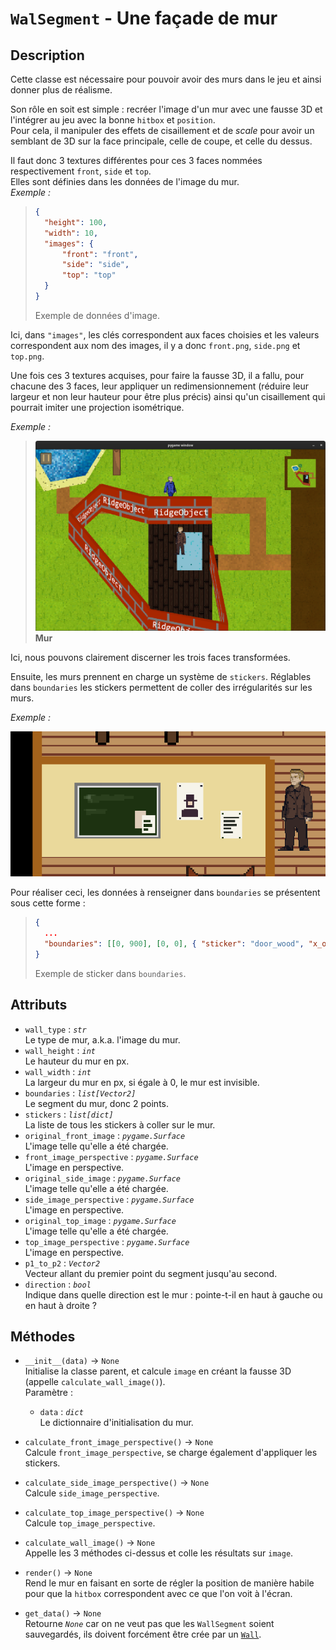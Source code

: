 # `WalSegment` - Une façade de mur

## Description

Cette classe est nécessaire pour pouvoir avoir des murs dans le jeu et ainsi donner plus de réalisme.

Son rôle en soit est simple : recréer l'image d'un mur avec une fausse 3D et l'intégrer au jeu avec la bonne `hitbox` et `position`. \
Pour cela, il manipuler des effets de cisaillement et de *scale* pour avoir un semblant de 3D sur la face principale, celle de coupe, et celle du dessus.

Il faut donc 3 textures différentes pour ces 3 faces nommées respectivement `front`, `side` et `top`. \
Elles sont définies dans les données de l'image du mur. \
*Exemple :*

> ```json
> {
> 	"height": 100,
> 	"width": 10,
> 	"images": {
> 		"front": "front",
> 		"side": "side",
> 		"top": "top"
> 	}
> }
> ```
> Exemple de données d'image.

Ici, dans `"images"`, les clés correspondent aux faces choisies et les valeurs correspondent aux nom des images, il y a donc `front.png`, `side.png` et `top.png`.

Une fois ces 3 textures acquises, pour faire la fausse 3D, il a fallu, pour chacune des 3 faces, leur appliquer un redimensionnement (réduire leur largeur et non leur hauteur pour être plus précis) ainsi qu'un cisaillement qui pourrait imiter une projection isométrique.

*Exemple :*

> ![Exemple](../../../exemples/ridge_object_1.png)
> **Mur**

Ici, nous pouvons clairement discerner les trois faces transformées.

Ensuite, les murs prennent en charge un système de `stickers`. Réglables dans `boundaries` les stickers permettent de coller des irrégularités sur les murs.

*Exemple :*

![Exemple](../../../exemples/wall_segment_1.png)

Pour réaliser ceci, les données à renseigner dans `boundaries` se présentent sous cette forme :

> ```json
> {
> 	...
> 	"boundaries": [[0, 900], [0, 0], { "sticker": "door_wood", "x_offset" : 35 }, [1000, 0]]
> }
> ```
> Exemple de sticker dans `boundaries`.

## Attributs
- `wall_type` : *`str`* \
  Le type de mur, a.k.a. l'image du mur.
- `wall_height` : *`int`* \
  Le hauteur du mur en px.
- `wall_width` : *`int`* \
  La largeur du mur en px, si égale à 0, le mur est invisible.
- `boundaries` : *`list[Vector2]`* \
  Le segment du mur, donc 2 points.
- `stickers` : *`list[dict]`* \
  La liste de tous les stickers à coller sur le mur.
- `original_front_image` : *`pygame.Surface`* \
  L'image telle qu'elle a été chargée.
- `front_image_perspective` : *`pygame.Surface`* \
  L'image en perspective.
- `original_side_image` : *`pygame.Surface`* \
  L'image telle qu'elle a été chargée.
- `side_image_perspective` : *`pygame.Surface`* \
  L'image en perspective.
- `original_top_image` : *`pygame.Surface`* \
  L'image telle qu'elle a été chargée.
- `top_image_perspective` : *`pygame.Surface`* \
  L'image en perspective.
- `p1_to_p2` : *`Vector2`* \
  Vecteur allant du premier point du segment jusqu'au second.
- `direction` : *`bool`* \
  Indique dans quelle direction est le mur : pointe-t-il en haut à gauche ou en haut à droite ?

## Méthodes
- `__init__(data)` &rarr; `None` \
  Initialise la classe parent, et calcule `image` en créant la fausse 3D (appelle `calculate_wall_image()`). \
  Paramètre :
  * `data` : *`dict`* \
  Le dictionnaire d'initialisation du mur.

- `calculate_front_image_perspective()` &rarr; `None` \
  Calcule `front_image_perspective`, se charge également d'appliquer les stickers.

- `calculate_side_image_perspective()` &rarr; `None` \
  Calcule `side_image_perspective`.

- `calculate_top_image_perspective()` &rarr; `None` \
  Calcule `top_image_perspective`.

- `calculate_wall_image()` &rarr; `None` \
  Appelle les 3 méthodes ci-dessus et colle les résultats sur `image`.

- `render()` &rarr; `None` \
  Rend le mur en faisant en sorte de régler la position de manière habile pour que la `hitbox` correspondent avec ce que l'on voit à l'écran.

- `get_data()` &rarr; `None` \
  Retourne *`None`* car on ne veut pas que les `WallSegment` soient sauvegardés, ils doivent forcément être crée par un [`Wall`](wall.md).
  